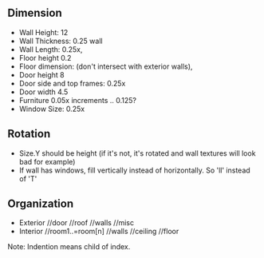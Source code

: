 ## Dimension
- Wall Height: 12
- Wall Thickness: 0.25 wall
- Wall Length: 0.25x,
- Floor height 0.2
- Floor dimension: (don't intersect with exterior walls),
- Door height 8
- Door side and top frames: 0.25x
- Door width 4.5
- Furniture 0.05x increments .. 0.125?
- Window Size: 0.25x

## Rotation
- Size.Y should be height (if it's not, it's rotated and wall textures will look bad for example)
- If wall has windows, fill vertically instead of horizontally. So 'll' instead of 'T'

## Organization
- Exterior
    //door
    //roof
    //walls
    //misc
- Interior
    //room1..=room[n]
        //walls
        //ceiling
        //floor

Note: Indention means child of index.
